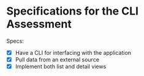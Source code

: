 # Specifications for the CLI Assessment

Specs:

- [x] Have a CLI for interfacing with the application
- [X] Pull data from an external source
- [X] Implement both list and detail views
